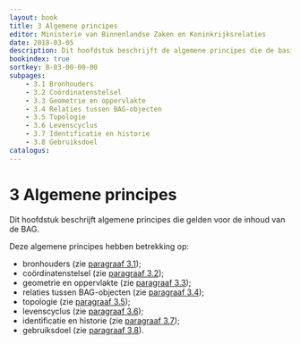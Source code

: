 ```yaml
---
layout: book
title: 3 Algemene principes
editor: Ministerie van Binnenlandse Zaken en Koninkrijksrelaties
date: 2018-03-05
description: Dit hoofdstuk beschrijft de algemene principes die de basis vormen voor de vastlegging van objecten in de Basisregistratie Adressen en Gebouwen.
bookindex: true
sortkey: B-03-00-00-00
subpages:
    - 3.1 Bronhouders
    - 3.2 Coördinatenstelsel
    - 3.3 Geometrie en oppervlakte
    - 3.4 Relaties tussen BAG-objecten
    - 3.5 Topologie
    - 3.6 Levenscyclus
    - 3.7 Identificatie en historie
    - 3.8 Gebruiksdoel
catalogus:
---
```


# 3 Algemene principes

Dit hoofdstuk beschrijft algemene principes die gelden voor de inhoud van de BAG.

Deze algemene principes hebben betrekking op:

- bronhouders (zie [paragraaf 3.1](#31-bronhouders));
- coördinatenstelsel (zie [paragraaf 3.2](#32-coördinatenstelsel));
- geometrie en oppervlakte (zie [paragraaf 3.3](#33-geometrie-en-oppervlakte));
- relaties tussen BAG-objecten (zie [paragraaf 3.4](#34-relaties-tussen-bag-objecten));
- topologie (zie [paragraaf 3.5](#35-topologie));
- levenscyclus (zie [paragraaf 3.6](#36-levenscyclus));
- identificatie en historie (zie [paragraaf 3.7](#37-identificatie-en-historie));
- gebruiksdoel (zie [paragraaf 3.8](#38-gebruiksdoel)).
